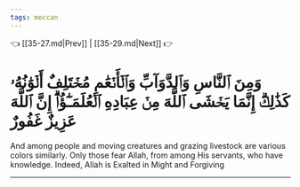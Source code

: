 ```yaml
---
tags: meccan
---
```


👈 [[35-27.md|Prev]] | [[35-29.md|Next]] 👉

# وَمِنَ ٱلنَّاسِ وَٱلدَّوَآبِّ وَٱلۡأَنۡعَٰمِ مُخۡتَلِفٌ أَلۡوَٰنُهُۥ كَذَٰلِكَۗ إِنَّمَا يَخۡشَى ٱللَّهَ مِنۡ عِبَادِهِ ٱلۡعُلَمَـٰٓؤُاْۗ إِنَّ ٱللَّهَ عَزِيزٌ غَفُورٌ

And among people and moving creatures and grazing livestock are various colors similarly. Only those fear Allah, from among His servants, who have knowledge. Indeed, Allah is Exalted in Might and Forgiving

---

